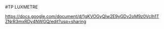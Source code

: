 #TP LUXMETRE


https://docs.google.com/document/d/1gKVOGyQIw2E9yGDv2oM9z0VcIh1TZNrR3mxRDy4NWGQ/edit?usp=sharing
